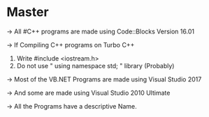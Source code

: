 # Master
-> All #C++ programs are made using Code::Blocks Version 16.01

-> If Compiling C++ programs on Turbo C++
  1. Write #include <iostream.h>
  2. Do not use " using namespace std; " library (Probably)
  
-> Most of the VB.NET Programs are made using Visual Studio 2017

-> And some are made using Visual Studio 2010 Ultimate

-> All the Programs have a descriptive Name.

